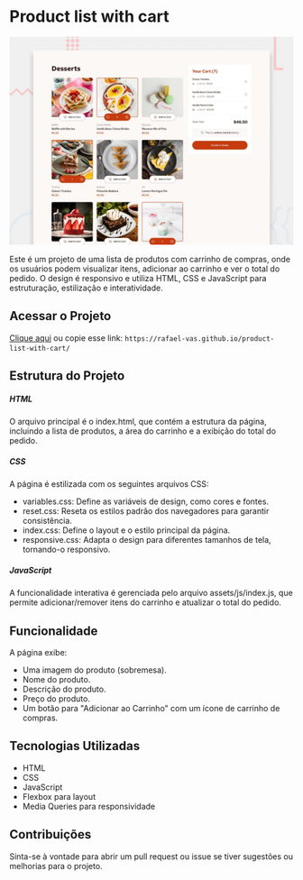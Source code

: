 # Product list with cart

![Design preview for the Product list with cart coding challenge](./preview.jpg)

Este é um projeto de uma lista de produtos com carrinho de compras, onde os usuários podem visualizar itens, adicionar ao carrinho e ver o total do pedido. O design é responsivo e utiliza HTML, CSS e JavaScript para estruturação, estilização e interatividade.

## Acessar o Projeto
[Clique aqui](https://google.com) ou copie esse link: ```https://rafael-vas.github.io/product-list-with-cart/```

## Estrutura do Projeto

##### HTML
O arquivo principal é o index.html, que contém a estrutura da página, incluindo a lista de produtos, a área do carrinho e a exibição do total do pedido.

##### CSS
A página é estilizada com os seguintes arquivos CSS:

- variables.css: Define as variáveis de design, como cores e fontes.
- reset.css: Reseta os estilos padrão dos navegadores para garantir consistência.
- index.css: Define o layout e o estilo principal da página.
- responsive.css: Adapta o design para diferentes tamanhos de tela, tornando-o responsivo.

##### JavaScript
A funcionalidade interativa é gerenciada pelo arquivo assets/js/index.js, que permite adicionar/remover itens do carrinho e atualizar o total do pedido.

## Funcionalidade
A página exibe:

- Uma imagem do produto (sobremesa).
- Nome do produto.
- Descrição do produto.
- Preço do produto.
- Um botão para "Adicionar ao Carrinho" com um ícone de carrinho de compras.

## Tecnologias Utilizadas
- HTML
- CSS
- JavaScript
- Flexbox para layout
- Media Queries para responsividade

## Contribuições
Sinta-se à vontade para abrir um pull request ou issue se tiver sugestões ou melhorias para o projeto.